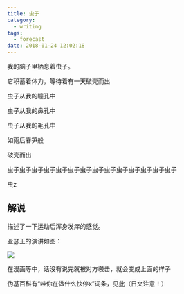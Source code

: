 ```yaml
---
title: 虫子
category:
  - writing
tags:
  - forecast
date: 2018-01-24 12:02:18
---
```



我的脑子里栖息着虫子。

它积蓄着体力，等待着有一天破壳而出

虫子从我的瞳孔中

虫子从我的鼻孔中

虫子从我的毛孔中

如雨后春笋般

破壳而出

虫子虫子虫子虫子虫子虫子虫子虫子虫子虫子虫子虫子虫子虫子

虫z

<!-- more -->


## 解说

描述了一下运动后浑身发痒的感觉。

亚瑟王的演讲如图：

![](https://i.imgur.com/hkkxWLX.png)

在漫画等中，话没有说完就被对方袭击，就会变成上面的样子

伪基百科有“哇你在做什么快停x”词条，见[此](http://ja.uncyclopedia.info/wiki/%E3%81%86%E3%82%8F%E3%81%AA%E3%81%AB%E3%82%92%E3%81%99%E3%82%8B%E3%82%84%E3%82%81r)（日文注意！）